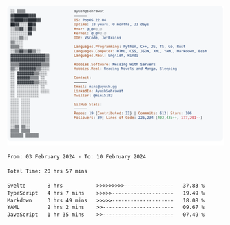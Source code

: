 <a href="https://github.com/AyushSehrawat/AyushSehrawat">
  <picture>
    <source media="(prefers-color-scheme: dark)" srcset="https://raw.githubusercontent.com/AyushSehrawat/AyushSehrawat/main/dark_mode.svg">
    <img alt="Andrew Grant's GitHub Profile README" src="https://raw.githubusercontent.com/AyushSehrawat/AyushSehrawat/main/light_mode.svg">
  </picture>
</a>

<!--START_SECTION:waka-->

```txt
From: 03 February 2024 - To: 10 February 2024

Total Time: 20 hrs 57 mins

Svelte       8 hrs           >>>>>>>>>----------------   37.83 %
TypeScript   4 hrs 7 mins    >>>>>--------------------   19.49 %
Markdown     3 hrs 49 mins   >>>>>--------------------   18.08 %
YAML         2 hrs 2 mins    >>-----------------------   09.67 %
JavaScript   1 hr 35 mins    >>-----------------------   07.49 %
```

<!--END_SECTION:waka-->
